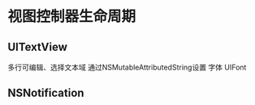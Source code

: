 视图控制器生命周期
===============
UITextView
----------
多行可编辑、选择文本域
通过NSMutableAttributedString设置
字体 UIFont

NSNotification
-------------